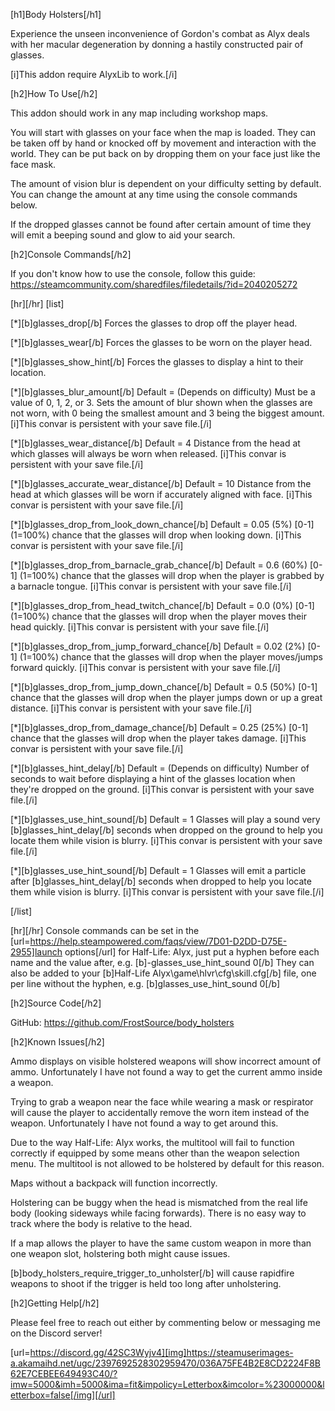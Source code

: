 [h1]Body Holsters[/h1]

Experience the unseen inconvenience of Gordon's combat as Alyx deals with her macular degeneration by donning a hastily constructed pair of glasses.

[i]This addon require AlyxLib to work.[/i]

[h2]How To Use[/h2]

This addon should work in any map including workshop maps.

You will start with glasses on your face when the map is loaded. They can be taken off by hand or knocked off by movement and interaction with the world. They can be put back on by dropping them on your face just like the face mask.

The amount of vision blur is dependent on your difficulty setting by default. You can change the amount at any time using the console commands below.

If the dropped glasses cannot be found after certain amount of time they will emit a beeping sound and glow to aid your search.

[h2]Console Commands[/h2]

If you don't know how to use the console, follow this guide: https://steamcommunity.com/sharedfiles/filedetails/?id=2040205272

[hr][/hr]
[list]

[*][b]glasses_drop[/b]
Forces the glasses to drop off the player head.

[*][b]glasses_wear[/b]
Forces the glasses to be worn on the player head.

[*][b]glasses_show_hint[/b]
Forces the glasses to display a hint to their location.

[*][b]glasses_blur_amount[/b]
Default = (Depends on difficulty)
Must be a value of 0, 1, 2, or 3. Sets the amount of blur shown when the glasses are not worn, with 0 being the smallest amount and 3 being the biggest amount.
[i]This convar is persistent with your save file.[/i]

[*][b]glasses_wear_distance[/b]
Default = 4
Distance from the head at which glasses will always be worn when released.
[i]This convar is persistent with your save file.[/i]

[*][b]glasses_accurate_wear_distance[/b]
Default = 10
Distance from the head at which glasses will be worn if accurately aligned with face.
[i]This convar is persistent with your save file.[/i]

[*][b]glasses_drop_from_look_down_chance[/b]
Default = 0.05 (5%)
[0-1] (1=100%) chance that the glasses will drop when looking down.
[i]This convar is persistent with your save file.[/i]

[*][b]glasses_drop_from_barnacle_grab_chance[/b]
Default = 0.6 (60%)
[0-1] (1=100%) chance that the glasses will drop when the player is grabbed by a barnacle tongue.
[i]This convar is persistent with your save file.[/i]

[*][b]glasses_drop_from_head_twitch_chance[/b]
Default = 0.0 (0%)
[0-1] (1=100%) chance that the glasses will drop when the player moves their head quickly.
[i]This convar is persistent with your save file.[/i]

[*][b]glasses_drop_from_jump_forward_chance[/b]
Default = 0.02 (2%)
[0-1] (1=100%) chance that the glasses will drop when the player moves/jumps forward quickly.
[i]This convar is persistent with your save file.[/i]

[*][b]glasses_drop_from_jump_down_chance[/b]
Default = 0.5 (50%)
[0-1] chance that the glasses will drop when the player jumps down or up a great distance.
[i]This convar is persistent with your save file.[/i]

[*][b]glasses_drop_from_damage_chance[/b]
Default = 0.25 (25%)
[0-1] chance that the glasses will drop when the player takes damage.
[i]This convar is persistent with your save file.[/i]

[*][b]glasses_hint_delay[/b]
Default = (Depends on difficulty)
Number of seconds to wait before displaying a hint of the glasses location when they're dropped on the ground.
[i]This convar is persistent with your save file.[/i]

[*][b]glasses_use_hint_sound[/b]
Default = 1
Glasses will play a sound very [b]glasses_hint_delay[/b] seconds when dropped on the ground to help you locate them while vision is blurry.
[i]This convar is persistent with your save file.[/i]

[*][b]glasses_use_hint_sound[/b]
Default = 1
Glasses will emit a particle after [b]glasses_hint_delay[/b] seconds when dropped to help you locate them while vision is blurry.
[i]This convar is persistent with your save file.[/i]

[/list]

[hr][/hr]
Console commands can be set in the [url=https://help.steampowered.com/faqs/view/7D01-D2DD-D75E-2955]launch options[/url] for Half-Life: Alyx, just put a hyphen before each name and the value after, e.g. [b]-glasses_use_hint_sound 0[/b]
They can also be added to your [b]Half-Life Alyx\game\hlvr\cfg\skill.cfg[/b] file, one per line without the hyphen, e.g. [b]glasses_use_hint_sound 0[/b]

[h2]Source Code[/h2]

GitHub: https://github.com/FrostSource/body_holsters

[h2]Known Issues[/h2]

Ammo displays on visible holstered weapons will show incorrect amount of ammo. Unfortunately I have not found a way to get the current ammo inside a weapon.

Trying to grab a weapon near the face while wearing a mask or respirator will cause the player to accidentally remove the worn item instead of the weapon. Unfortunately I have not found a way to get around this.

Due to the way Half-Life: Alyx works, the multitool will fail to function correctly if equipped by some means other than the weapon selection menu. The multitool is not allowed to be holstered by default for this reason.

Maps without a backpack will function incorrectly.

Holstering can be buggy when the head is mismatched from the real life body (looking sideways while facing forwards). There is no easy way to track where the body is relative to the head.

If a map allows the player to have the same custom weapon in more than one weapon slot, holstering both might cause issues.

[b]body_holsters_require_trigger_to_unholster[/b] will cause rapidfire weapons to shoot if the trigger is held too long after unholstering.

[h2]Getting Help[/h2]

Please feel free to reach out either by commenting below or messaging me on the Discord server!

[url=https://discord.gg/42SC3Wyjv4][img]https://steamuserimages-a.akamaihd.net/ugc/2397692528302959470/036A75FE4B2E8CD2224F8B62E7CEBEE649493C40/?imw=5000&imh=5000&ima=fit&impolicy=Letterbox&imcolor=%23000000&letterbox=false[/img][/url]